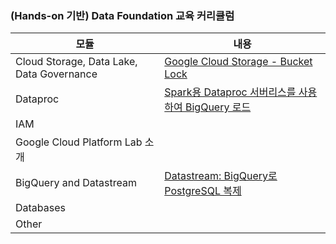 ### (Hands-on 기반) Data Foundation 교육 커리큘럼

|모듈                           |내용                   |
|------------------------------ |---------------------- |
|Cloud Storage, Data Lake, Data Governance | [Google Cloud Storage - Bucket Lock](https://partner.cloudskillsboost.google/focuses/42450?catalog_rank=%7B%22rank%22%3A1%2C%22num_filters%22%3A0%2C%22has_search%22%3Atrue%7D&parent=catalog&search_id=46241136&_gl=1*8ue3y*_up*MQ..*_ga*MTY2MjczODI3NC4xNzQ4NDA3ODI0*_ga_2X30ZRBDSG*czE3NDg0MDc4MjQkbzEkZzAkdDE3NDg0MDc4MjQkajYwJGwwJGgw) |
|Dataproc                       | [Spark용 Dataproc 서버리스를 사용하여 BigQuery 로드](https://partner.cloudskillsboost.google/focuses/102961?catalog_rank=%7B%22rank%22%3A1%2C%22num_filters%22%3A0%2C%22has_search%22%3Atrue%7D&parent=catalog&search_id=46241197) |
|IAM                            |                   |
|Google Cloud Platform Lab 소개  |                  |
|BigQuery and Datastream        | [Datastream: BigQuery로 PostgreSQL 복제](https://partner.cloudskillsboost.google/focuses/61951?catalog_rank=%7B%22rank%22%3A1%2C%22num_filters%22%3A0%2C%22has_search%22%3Atrue%7D&parent=catalog&search_id=46240984)|
|Databases                      |                   |
|Other                          |                   |



